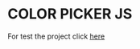 # COLOR PICKER JS
 
For test the project click <a href="https://elevenmou.github.io/COLOR-PICKER/" target="_blank"> here </a>
